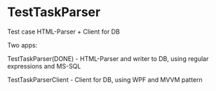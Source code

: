 # TestTaskParser
Test case HTML-Parser + Client for DB

Two apps:

TestTaskParser(DONE) - HTML-Parser and writer to DB, using regular expressions and MS-SQL

TestTaskParserClient - Client for DB, using WPF and MVVM pattern
